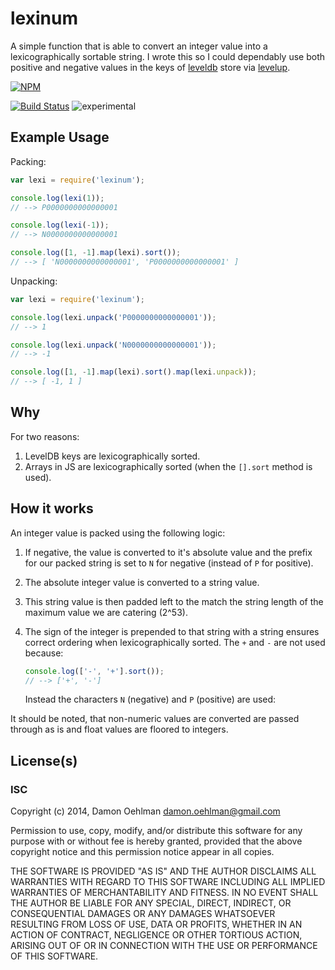 # lexinum

A simple function that is able to convert an integer value into a lexicographically
sortable string.  I wrote this so I could dependably use both positive and negative
values in the keys of [leveldb](https://code.google.com/p/leveldb/) store via
[levelup](https://github.com/rvagg/node-levelup).


[![NPM](https://nodei.co/npm/lexinum.png)](https://nodei.co/npm/lexinum/)

[![Build Status](https://img.shields.io/travis/DamonOehlman/lexinum.svg?branch=master)](https://travis-ci.org/DamonOehlman/lexinum)
![experimental](https://img.shields.io/badge/stability-experimental-red.svg)

## Example Usage

Packing:

```js
var lexi = require('lexinum');

console.log(lexi(1));
// --> P0000000000000001

console.log(lexi(-1));
// --> N0000000000000001

console.log([1, -1].map(lexi).sort());
// --> [ 'N0000000000000001', 'P0000000000000001' ]

```

Unpacking:

```js
var lexi = require('lexinum');

console.log(lexi.unpack('P0000000000000001'));
// --> 1

console.log(lexi.unpack('N0000000000000001'));
// --> -1

console.log([1, -1].map(lexi).sort().map(lexi.unpack));
// --> [ -1, 1 ]

```

## Why

For two reasons:

1. LevelDB keys are lexicographically sorted.
2. Arrays in JS are lexicographically sorted (when the `[].sort` method is used).

## How it works

An integer value is packed using the following logic:

1. If negative, the value is converted to it's absolute value and the prefix
   for our packed string is set to `N` for negative (instead of `P` for positive).

2. The absolute integer value is converted to a string value.

3. This string value is then padded left to the match the string length of the
   maximum value we are catering (2^53).

4. The sign of the integer is prepended to that string with a string ensures
   correct ordering when lexicographically sorted. The `+` and `-` are not
   used because:

   ```js
   console.log(['-', '+'].sort());
   // --> ['+', '-']
   ```

   Instead the characters `N` (negative) and `P` (positive) are used:

It should be noted, that non-numeric values are converted are passed through as is
and float values are floored to integers.

## License(s)

### ISC

Copyright (c) 2014, Damon Oehlman <damon.oehlman@gmail.com>

Permission to use, copy, modify, and/or distribute this software for any
purpose with or without fee is hereby granted, provided that the above
copyright notice and this permission notice appear in all copies.

THE SOFTWARE IS PROVIDED "AS IS" AND THE AUTHOR DISCLAIMS ALL WARRANTIES WITH
REGARD TO THIS SOFTWARE INCLUDING ALL IMPLIED WARRANTIES OF MERCHANTABILITY
AND FITNESS. IN NO EVENT SHALL THE AUTHOR BE LIABLE FOR ANY SPECIAL, DIRECT,
INDIRECT, OR CONSEQUENTIAL DAMAGES OR ANY DAMAGES WHATSOEVER RESULTING FROM
LOSS OF USE, DATA OR PROFITS, WHETHER IN AN ACTION OF CONTRACT, NEGLIGENCE OR
OTHER TORTIOUS ACTION, ARISING OUT OF OR IN CONNECTION WITH THE USE OR
PERFORMANCE OF THIS SOFTWARE.
